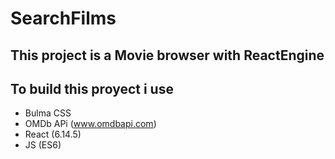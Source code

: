 # SearchFilms
 This project is a Movie browser with ReactEngine
---------------------------------
## To build this proyect i use 
* Bulma CSS
* OMDb APi (www.omdbapi.com)
* React (6.14.5)
* JS (ES6)

